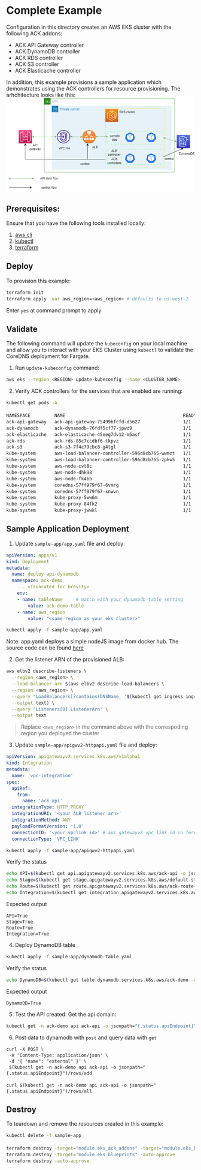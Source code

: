# Complete Example

Configuration in this directory creates an AWS EKS cluster with the following ACK addons:

- ACK API Gateway controller
- ACK DynamoDB controller
- ACK RDS controller
- ACK S3 controller
- ACK Elasticache controller

In addition, this example provisions a sample application which demonstrates using the ACK controllers for resource provisioning.
The arhchitecture looks like this: <br>
![overall architecture](images/ACK_microservice.png)

## Prerequisites:

Ensure that you have the following tools installed locally:

1. [aws cli](https://docs.aws.amazon.com/cli/latest/userguide/install-cliv2.html)
2. [kubectl](https://Kubernetes.io/docs/tasks/tools/)
3. [terraform](https://learn.hashicorp.com/tutorials/terraform/install-cli)

## Deploy

To provision this example:

```sh
terraform init
terraform apply -var aws_region=<aws_region> # defaults to us-west-2
```

Enter `yes` at command prompt to apply

## Validate

The following command will update the `kubeconfig` on your local machine and allow you to interact with your EKS Cluster using `kubectl` to validate the CoreDNS deployment for Fargate.

1. Run `update-kubeconfig` command:

```sh
aws eks --region <REGION> update-kubeconfig --name <CLUSTER_NAME>
```

2. Verify ACK controllers for the services that are enabled are running:

```sh
kubectl get pods -A

NAMESPACE         NAME                                            READY   STATUS    RESTARTS   AGE
ack-api-gateway   ack-api-gateway-75499bfcfd-d5627                1/1     Running   0          26s
ack-dynamodb      ack-dynamodb-76fdf5cf77-jpwd9                   1/1     Running   0          26s
ack-elasticache   ack-elasticache-45eeg7dv12-m5asf                1/1     Running   0          26s
ack-rds           ack-rds-85c7ccdbf6-tkpvz                        1/1     Running   0          26s
ack-s3            ack-s3-7f4c79cbc8-g4tgl                         1/1     Running   0          26s
kube-system       aws-load-balancer-controller-596d8cb765-wwmzt   1/1     Running   0          26s
kube-system       aws-load-balancer-controller-596d8cb765-zpkw5   1/1     Running   0          26s
kube-system       aws-node-cvt8c                                  1/1     Running   0          26s
kube-system       aws-node-dhk98                                  1/1     Running   0          26s
kube-system       aws-node-fk4bb                                  1/1     Running   0          26s
kube-system       coredns-57ff979f67-6vmrg                        1/1     Running   0          26s
kube-system       coredns-57ff979f67-xnwvn                        1/1     Running   0          26s
kube-system       kube-proxy-5ww6m                                1/1     Running   0          26s
kube-system       kube-proxy-84fk2                                1/1     Running   0          26s
kube-system       kube-proxy-jwwkl                                1/1     Running   0          26s
```

## Sample Application Deployment

1. Update `sample-app/app.yaml` file and deploy:

```yaml
apiVersion: apps/v1
kind: Deployment
metadata:
  name: deploy-api-dynamodb
  namespace: ack-demo
    ... <Truncated for brevity>
    env:
    - name: tableName     # match with your dynamodb table setting
        value: ack-demo-table
    - name: aws_region
        value: "<same region as your eks cluster>"
```

```sh
kubectl apply -f sample-app/app.yaml
```

Note: app.yaml deploys a simple nodeJS image from docker hub. The source code can be found [here](https://github.com/season1946/ack-microservices/tree/main/sample-app-code)

2. Get the listener ARN of the provisioned ALB:

```sh
aws elbv2 describe-listeners \
  --region <aws_region> \
  --load-balancer-arn $(aws elbv2 describe-load-balancers \
  --region <aws_region> \
  --query "LoadBalancers[?contains(DNSName, '$(kubectl get ingress ingress-api-dynamodb -n ack-demo -o=jsonpath="{.status.loadBalancer.ingress[].hostname}")')].LoadBalancerArn" \
  --output text) \
  --query "Listeners[0].ListenerArn" \
  --output text
```

> Replace `<aws_region>` in the command above with the correspoding region you deployed the cluster

3. Update `sample-app/apigwv2-httpapi.yaml` file and deploy:

```yaml
apiVersion: apigatewayv2.services.k8s.aws/v1alpha1
kind: Integration
metadata:
  name: 'vpc-integration'
spec:
  apiRef:
    from:
      name: 'ack-api'
  integrationType: HTTP_PROXY
  integrationURI: '<your ALB listener arn>'
  integrationMethod: ANY
  payloadFormatVersion: '1.0'
  connectionID: '<your vpclink id>' # api_gatewayv2_vpc_link_id in Terraform output
  connectionType: 'VPC_LINK'
```

```sh
kubectl apply -f sample-app/apigwv2-httpapi.yaml
```

Verify the status
```sh
echo API=$(kubectl get api.apigatewayv2.services.k8s.aws/ack-api -o jsonpath='{.status.conditions[?(@.type=="ACK.ResourceSynced")].status}')
echo Stage=$(kubectl get stage.apigatewayv2.services.k8s.aws/default-stage -o jsonpath='{.status.conditions[?(@.type=="ACK.ResourceSynced")].status}')
echo Route=$(kubectl get route.apigatewayv2.services.k8s.aws/ack-route-vpclink -o jsonpath='{.status.conditions[?(@.type=="ACK.ResourceSynced")].status}')
echo Integration=$(kubectl get integration.apigatewayv2.services.k8s.aws/vpc-integration -o jsonpath='{.status.conditions[?(@.type=="ACK.ResourceSynced")].status}')
```

Expected output
```
API=True
Stage=True
Route=True
Integration=True
```

4. Deploy DynamoDB table

```sh
kubectl apply -f sample-app/dynamodb-table.yaml
```

Verify the status
```sh
echo DynamoDB=$(kubectl get table.dynamodb.services.k8s.aws/ack-demo -o jsonpath='{.status.conditions[?(@.type=="ACK.ResourceSynced")].status}')
```

Expected output
```
DynamoDB=True
```

5. Test the API created. Get the api domain:

```sh
kubectl get -n ack-demo api ack-api -o jsonpath="{.status.apiEndpoint}"
```

6. Post data to dynamodb with `post` and query data with `get`

```
curl -X POST \
 -H 'Content-Type: application/json' \
 -d '{ "name": "external" }' \
 $(kubectl get -n ack-demo api ack-api -o jsonpath="{.status.apiEndpoint}")/rows/add

curl $(kubectl get -n ack-demo api ack-api -o jsonpath="{.status.apiEndpoint}")/rows/all
```

## Destroy

To teardown and remove the resources created in this example:

```sh
kubectl delete -f sample-app

terraform destroy -target="module.eks_ack_addons" -target="module.eks_blueprints_kubernetes_addons" -auto-approve
terraform destroy -target="module.eks_blueprints" -auto-approve
terraform destroy -auto-approve
```
